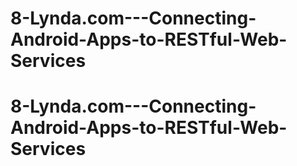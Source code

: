 # 8-Lynda.com---Connecting-Android-Apps-to-RESTful-Web-Services
# 8-Lynda.com---Connecting-Android-Apps-to-RESTful-Web-Services
